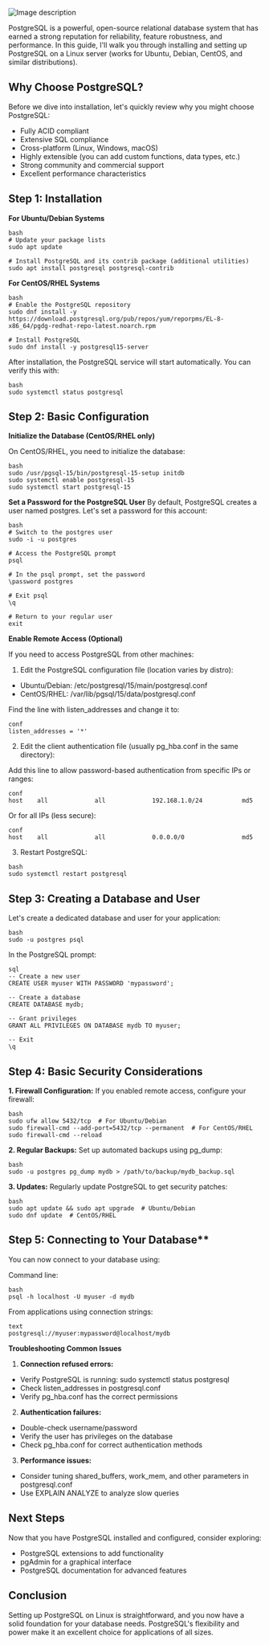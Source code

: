 

![Image description](https://dev-to-uploads.s3.amazonaws.com/uploads/articles/sfs11nh3mgfcufm5a6jn.png)



PostgreSQL is a powerful, open-source relational database system that has earned a strong reputation for reliability, feature robustness, and performance. In this guide, I'll walk you through installing and setting up PostgreSQL on a Linux server (works for Ubuntu, Debian, CentOS, and similar distributions).

## Why Choose PostgreSQL?
Before we dive into installation, let's quickly review why you might choose PostgreSQL:

- Fully ACID compliant
- Extensive SQL compliance
- Cross-platform (Linux, Windows, macOS)
- Highly extensible (you can add custom functions, data types, etc.)
- Strong community and commercial support
- Excellent performance characteristics

## Step 1: Installation


**For Ubuntu/Debian Systems**

```
bash
# Update your package lists
sudo apt update

# Install PostgreSQL and its contrib package (additional utilities)
sudo apt install postgresql postgresql-contrib
```

**For CentOS/RHEL Systems**

```
bash
# Enable the PostgreSQL repository
sudo dnf install -y https://download.postgresql.org/pub/repos/yum/reporpms/EL-8-x86_64/pgdg-redhat-repo-latest.noarch.rpm

# Install PostgreSQL
sudo dnf install -y postgresql15-server
```
After installation, the PostgreSQL service will start automatically. You can verify this with:

```
bash
sudo systemctl status postgresql
```

## Step 2: Basic Configuration


**Initialize the Database (CentOS/RHEL only)**

On CentOS/RHEL, you need to initialize the database:

```
bash
sudo /usr/pgsql-15/bin/postgresql-15-setup initdb
sudo systemctl enable postgresql-15
sudo systemctl start postgresql-15
```

**Set a Password for the PostgreSQL User**
By default, PostgreSQL creates a user named postgres. Let's set a password for this account:

```
bash
# Switch to the postgres user
sudo -i -u postgres

# Access the PostgreSQL prompt
psql

# In the psql prompt, set the password
\password postgres

# Exit psql
\q

# Return to your regular user
exit
```

**Enable Remote Access (Optional)**

If you need to access PostgreSQL from other machines:

1. Edit the PostgreSQL configuration file (location varies by distro):

- Ubuntu/Debian: /etc/postgresql/15/main/postgresql.conf
- CentOS/RHEL: /var/lib/pgsql/15/data/postgresql.conf

Find the line with listen_addresses and change it to:

```
conf
listen_addresses = '*'
```

2. Edit the client authentication file (usually pg_hba.conf in the same directory):

Add this line to allow password-based authentication from specific IPs or ranges:

```
conf
host    all             all             192.168.1.0/24           md5
```


Or for all IPs (less secure):

```
conf
host    all             all             0.0.0.0/0                md5
```

3. Restart PostgreSQL:

```
bash
sudo systemctl restart postgresql
```

## Step 3: Creating a Database and User

Let's create a dedicated database and user for your application:

```
bash
sudo -u postgres psql
```

In the PostgreSQL prompt:

```
sql
-- Create a new user
CREATE USER myuser WITH PASSWORD 'mypassword';

-- Create a database
CREATE DATABASE mydb;

-- Grant privileges
GRANT ALL PRIVILEGES ON DATABASE mydb TO myuser;

-- Exit
\q
```

## Step 4: Basic Security Considerations

**1. Firewall Configuration:**
If you enabled remote access, configure your firewall:

```
bash
sudo ufw allow 5432/tcp  # For Ubuntu/Debian
sudo firewall-cmd --add-port=5432/tcp --permanent  # For CentOS/RHEL
sudo firewall-cmd --reload
```

**2. Regular Backups:**
Set up automated backups using pg_dump:

```
bash
sudo -u postgres pg_dump mydb > /path/to/backup/mydb_backup.sql
```

**3. Updates:** 
Regularly update PostgreSQL to get security patches:

```
bash
sudo apt update && sudo apt upgrade  # Ubuntu/Debian
sudo dnf update  # CentOS/RHEL
```

## Step 5: Connecting to Your Database**

You can now connect to your database using:

Command line:

```
bash
psql -h localhost -U myuser -d mydb
```

From applications using connection strings:

```
text
postgresql://myuser:mypassword@localhost/mydb
```

**Troubleshooting Common Issues**

1. **Connection refused errors:**

  - Verify PostgreSQL is running: sudo systemctl status postgresql
  - Check listen_addresses in postgresql.conf
  - Verify pg_hba.conf has the correct permissions

2. **Authentication failures:**

  - Double-check username/password
  - Verify the user has privileges on the database
  - Check pg_hba.conf for correct authentication methods

3. **Performance issues:**

  - Consider tuning shared_buffers, work_mem, and other parameters in postgresql.conf
  - Use EXPLAIN ANALYZE to analyze slow queries

## Next Steps
Now that you have PostgreSQL installed and configured, consider exploring:

- PostgreSQL extensions to add functionality
- pgAdmin for a graphical interface
- PostgreSQL documentation for advanced features

## Conclusion
Setting up PostgreSQL on Linux is straightforward, and you now have a solid foundation for your database needs. PostgreSQL's flexibility and power make it an excellent choice for applications of all sizes.



